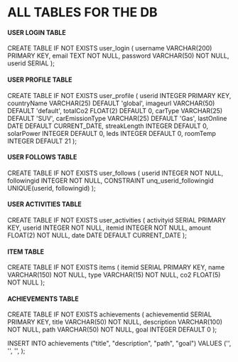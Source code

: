 # ALL TABLES FOR THE DB

#### USER LOGIN TABLE
CREATE TABLE IF NOT EXISTS user_login (
    username VARCHAR(200) PRIMARY KEY, 
    email TEXT NOT NULL, 
    password VARCHAR(50) NOT NULL, 
    userid SERIAL
);

#### USER PROFILE TABLE
CREATE TABLE IF NOT EXISTS user_profile (
    userid INTEGER PRIMARY KEY,
    countryName VARCHAR(25) DEFAULT 'global', 
    imageurl VARCHAR(50) DEFAULT 'default',
    totalCo2 FLOAT(2) DEFAULT 0,
    carType VARCHAR(25) DEFAULT 'SUV', 
    carEmissionType VARCHAR(25) DEFAULT 'Gas', 
    lastOnline DATE DEFAULT CURRENT_DATE, 
    streakLength INTEGER DEFAULT 0, 
    solarPower INTEGER DEFAULT 0, 
    leds INTEGER DEFAULT 0, 
    roomTemp INTEGER DEFAULT 21
);

#### USER FOLLOWS TABLE
CREATE TABLE IF NOT EXISTS user_follows (
    userid INTEGER NOT NULL, 
    followingid INTEGER NOT NULL,
    CONSTRAINT unq_userid_followingid UNIQUE(userid, followingid)
);

#### USER ACTIVITIES TABLE
CREATE TABLE IF NOT EXISTS user_activities (
    activityid SERIAL PRIMARY KEY, 
    userid INTEGER NOT NULL, 
    itemid INTEGER NOT NULL, 
    amount FLOAT(2) NOT NULL, 
    date DATE DEFAULT CURRENT_DATE
);

#### ITEM TABLE
CREATE TABLE IF NOT EXISTS items (
    itemid SERIAL PRIMARY KEY, 
    name VARCHAR(150) NOT NULL, 
    type VARCHAR(15) NOT NULL, 
    co2 FLOAT(5) NOT NULL
);

#### ACHIEVEMENTS TABLE
CREATE TABLE IF NOT EXISTS achievements (
    achievementid SERIAL PRIMARY KEY,
    title VARCHAR(50) NOT NULL,
    description VARCHAR(100) NOT NULL,
    path VARCHAR(50) NOT NULL,
    goal INTEGER DEFAULT 0
);

INSERT INTO achievements ("title", "description", "path", "goal") VALUES ('', '', '', );
